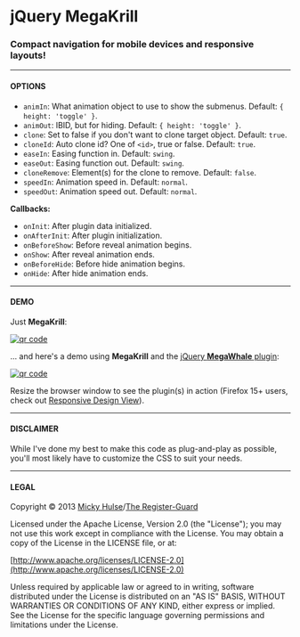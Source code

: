 # jQuery MegaKrill

### Compact navigation for mobile devices and responsive layouts!

---

#### OPTIONS

* `animIn`: What animation object to use to show the submenus. Default: `{ height: 'toggle' }`.
* `animOut`: IBID, but for hiding. Default: `{ height: 'toggle' }`.
* `clone`: Set to false if you don't want to clone target object. Default: `true`.
* `cloneId`: Auto clone id? One of `<id>`, true or false. Default: `true`.
* `easeIn`: Easing function in. Default: `swing`.
* `easeOut`: Easing function out. Default: `swing`.
* `cloneRemove`: Element(s) for the clone to remove. Default: `false`.
* `speedIn`: Animation speed in. Default: `normal`.
* `speedOut`: Animation speed out. Default: `normal`.

**Callbacks:**

* `onInit`: After plugin data initialized.
* `onAfterInit`: After plugin initialization.
* `onBeforeShow`: Before reveal animation begins.
* `onShow`: After reveal animation ends.
* `onBeforeHide`: Before hide animation begins.
* `onHide`: After hide animation ends.

---

#### DEMO

Just **MegaKrill**:

[![qr code](http://chart.apis.google.com/chart?cht=qr&chl=https://github.com/registerguard/jquery-megakrill/&chs=240x240)](http://registerguard.github.com/jquery-megakrill/demo/)

… and here's a demo using **MegaKrill** and the [jQuery **MegaWhale** plugin](https://github.com/registerguard/jquery-megawhale):

[![qr code](http://chart.apis.google.com/chart?cht=qr&chl=https://github.com/registerguard/jquery-mega-demos/&chs=240x240)](http://registerguard.github.com/jquery-mega-demos/)

Resize the browser window to see the plugin(s) in action (Firefox 15+ users, check out [Responsive Design View](https://developer.mozilla.org/en-US/docs/Tools/Responsive_Design_View)).

---

#### DISCLAIMER

While I've done my best to make this code as plug-and-play as possible, you'll most likely have to customize the CSS to suit your needs.

---

#### LEGAL

Copyright © 2013 [Micky Hulse](http://hulse.me)/[The Register-Guard](http://registerguard.com)

Licensed under the Apache License, Version 2.0 (the "License"); you may not use this work except in compliance with the License. You may obtain a copy of the License in the LICENSE file, or at:

[http://www.apache.org/licenses/LICENSE-2.0](http://www.apache.org/licenses/LICENSE-2.0)

Unless required by applicable law or agreed to in writing, software distributed under the License is distributed on an "AS IS" BASIS, WITHOUT WARRANTIES OR CONDITIONS OF ANY KIND, either express or implied. See the License for the specific language governing permissions and limitations under the License.